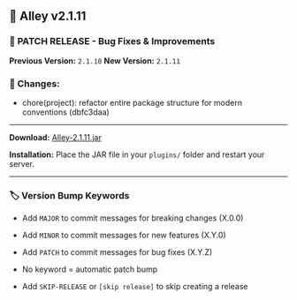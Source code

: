 ## 🎉 Alley v2.1.11

### 🔧 **PATCH RELEASE** - Bug Fixes & Improvements

**Previous Version:** `2.1.10`
**New Version:** `2.1.11`

### 📝 Changes:

- chore(project): refactor entire package structure for modern conventions (dbfc3daa)

---
**Download:** [Alley-2.1.11.jar](https://github.com/RevereInc/alley-practice/releases/download/v2.1.11/Alley-2.1.11.jar)

**Installation:** Place the JAR file in your `plugins/` folder and restart your server.

---
### 🏷️ Version Bump Keywords

- Add `MAJOR` to commit messages for breaking changes (X.0.0)

- Add `MINOR` to commit messages for new features (X.Y.0)

- Add `PATCH` to commit messages for bug fixes (X.Y.Z)

- No keyword = automatic patch bump

- Add `SKIP-RELEASE` or `[skip release]` to skip creating a release

